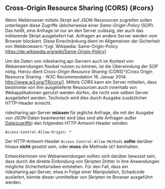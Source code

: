 Cross-Origin Resource Sharing (CORS)  {#cors}
------------------------------------

Wenn Webbrowser mittels Skript auf JSON-Ressourcen zugreifen sollen
unterliegen diese Zugriffe üblicherweise einer _Same-Origin-Policy_ (SOP).
Das heißt, eine Anfrage ist nur an den Server zulässig, der auch das
initiierende Skript ausgeliefert hat. Anfragen an andere Server werden
vom Browser blockiert. Diese Einschränkung dient im Allgemeinen
der Sicherheit von Webbrowsern.^[vgl. Wikipedia: Same-Origin-Policy <https://de.wikipedia.org/wiki/Same-Origin-Policy>]

Um die Daten von ridesharing.api-Servern auch im Kontext von Webanwendungen
flexibel nutzen zu können, ist die Überwindung der SOP nötig. Hierzu dient
_Cross-Origin Resource Sharing_ (CORS)^[Cross Origin Resource Sharing -
W3C Recommendation 16. Januar 2014: <http://www.w3.org/TR/cors/>]. Mittels CORS
kann ein Server mitteilen, dass bestimmte von ihm ausgelieferte Ressourcen
auch innerhalb von Webapplikationen genutzt werden dürfen, die nicht vom selben Server ausgeliefert werden. Technisch wird dies durch Ausgabe
zusätzlicher HTTP-Header erreicht.

ridesharing.api-Server **müssen** für jegliche Anfrage, die mit der Ausgabe von JSON-Daten
beantwortet wird (das sind alle Anfragen außer [Dateizugriffe](#dateizugriff))
den folgenden HTTP-Antwort-Header senden:

    Access-Control-Allow-Origin: *

Der HTTP-Antwort-Header `Access-Control-Allow-Methods` **sollte** darüber hinaus
**nicht** gesetzt sein, oder **muss** die Methode `GET` beinhalten.

Entwicklerinnen von Webanwendungen sollten sich darüber bewusst sein, dass
durch die direkte Einbindung von Skripten Dritter in ihre Anwendungen mögliche
Sicherheitsrisiken entstehen. Für den Fall, dass ein ridesharing.api-Server, etwa in
Folge einer Manipulation, Schadcode ausliefert, könnte dieser unmittelbar
von Skripten im Browser ausgeführt werden.
